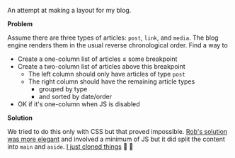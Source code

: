 An attempt at making a layout for my blog.

**Problem**

Assume there are three types of articles: `post`, `link`, and `media`. The blog engine renders them in the usual reverse chronological order. Find a way to

* Create a one-column list of articles &leq; some breakpoint
* Create a two-column list of articles above this breakpoint
  - The left column should only have articles of type `post`
  - The right column should have the remaining article types
    + grouped by type
    + and sorted by date/order
* OK if it's one-column when JS is disabled

**Solution**

We tried to do this only with CSS but that proved impossible. [Rob's solution was more elegant](https://codepen.io/rglazebrook/pen/9aaeec83036cd27a50711f98f5ae9ac1) and involved a minimum of JS but it did split the content into `main` and `aside`. [I just cloned things](https://codepen.io/afreeorange/pen/bGRePdw) 🤣 🐑 
